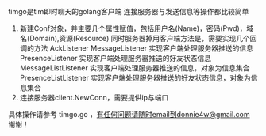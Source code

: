 timgo是tim即时聊天的golang客户端
连接服务器与发送信息等操作都比较简单
1. 新建Conf对象，并主要几个属性赋值，包括用户名(Name)，密码(Pwd)，域名(Domain),资源(Resource)
   同时服务器掉用客户端方法是，需要实现几个回调的方法
   AckListener
   MessageListener  		实现客户端处理服务器推送的信息
   PresenceListener 		实现客户端处理服务器推送的好友状态信息
   MessageListListener		实现客户端处理服务器推送的信息，对象为信息集合
   PresenceListListener		实现客户端处理服务器推送的好友状态信息，对象为信息集合
2. 连接服务器client.NewConn，需要提供ip与端口
 
具体操作请参考 timgo.go  ，有任何问题请随时email到donnie4w@gmail.com 谢谢！
   